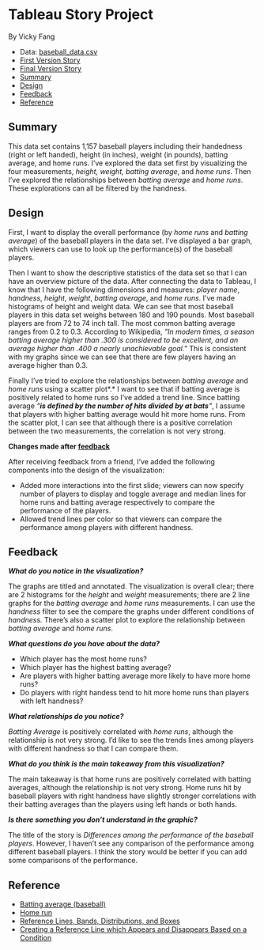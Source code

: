 # Tableau Story Project
By Vicky Fang<br>

- Data: [baseball_data.csv](baseball_data.csv)
- [First Version Story](https://public.tableau.com/shared/3G3Z7RD5G?:display_count=yes)
- [Final Version Story](https://public.tableau.com/views/BaseballPlayersData_story_final/Story1?:embed=y&:display_count=yes)
- [Summary](#summary)
- [Design](#design)
- [Feedback](#feedback)
- [Reference](#reference)

## Summary

This data set contains 1,157 baseball players including their handedness (right or left handed), height (in inches), weight (in pounds), batting average, and home runs. I’ve explored the data set first by visualizing the four measurements, *height,* *weight,* *batting average*, and *home runs*. Then I’ve explored the relationships between *batting average* and *home runs*. These explorations can all be filtered by the handness. 

## Design

First, I want to display the overall performance (by *home runs* and *batting average*) of the baseball players in the data set. I’ve displayed a bar graph, which viewers can use to look up the performance(s) of the baseball players.

Then I want to show the descriptive statistics of the data set so that I can have an overview picture of the data. After connecting the data to Tableau, I know that I have the following dimensions and measures: *player name*, *handness*, *height*, *weight*, *batting average*, and *home runs*. I've made histograms of height and weight data. We can see that most baseball players in this data set weighs between 180 and 190 pounds. Most baseball players are from 72 to 74 inch tall. The most common batting average ranges from 0.2 to 0.3. According to Wikipedia, *"In modern times, a season batting average higher than .300 is considered to be excellent, and an average higher than .400 a nearly unachievable goal.”* This is consistent with my graphs since we can see that there are few players having an average higher than 0.3. 

Finally I’ve tried to explore the relationships between *batting average* and *home runs* using a scatter plot*.* I want to see that if batting average is positively related to home runs so I’ve added a trend line. Since batting average *“**is defined by the number of hits divided by at bats**”*, I assume that players with higher batting average would hit more home runs. From the scatter plot, I can see that although there is a positive correlation between the two measurements, the correlation is not very strong. 

**Changes made after [feedback](#feedback)**

After receiving feedback from a friend, I’ve added the following components into the design of the visualization:

- Added more interactions into the first slide; viewers can now specify number of players to display and toggle average and median lines for home runs and batting average respectively to compare the performance of the players. 
- Allowed trend lines per color so that viewers can compare the performance among players with different handness. 
## Feedback

***What do you notice in the visualization?***

The graphs are titled and annotated. The visualization is overall clear; there are 2 histograms for the *height* and *weight* measurements; there are 2 line graphs for the *batting average* and *home runs* measurements. I can use the *handness* filter to see the compare the graphs under different conditions of *handness.* There’s also a scatter plot to explore the relationship between *batting average* and *home runs*. 

***What questions do you have about the data?***

- Which player has the most home runs?
- Which player has the highest batting average?
- Are players with higher batting average more likely to have more home runs?
- Do players with right handess tend to hit more home runs than players with left handness?

 
***What relationships do you notice?***

*Batting Average* is positively correlated with *home runs*, although the relationship is not very strong. I’d like to see the trends lines among players with different handness so that I can compare them.  

***What do you think is the main takeaway from this visualization?***

The main takeaway is that home runs are positively correlated with batting averages, although the relationship is not very strong. Home runs hit by baseball players with right handness have slightly stronger correlations with their batting averages than the players using left hands or both hands. 

***Is there something you don’t understand in the graphic?***

The title of the story is *Differences among the performance of the baseball players*. However, I haven’t see any comparison of the performance among different baseball players. I think the story would be better if you can add some comparisons of the performance. 


## Reference

- [Batting average (baseball)](https://en.wikipedia.org/wiki/Batting_average_(baseball))
- [Home run](https://en.wikipedia.org/wiki/Home_run)
- [Reference Lines, Bands, Distributions, and Boxes](https://onlinehelp.tableau.com/current/pro/desktop/en-us/reference_lines.htm)
- [Creating a Reference Line which Appears and Disappears Based on a Condition](https://kb.tableau.com/articles/howto/creating-a-reference-line-which-appears-and-disappears-based-on-a-condition)
